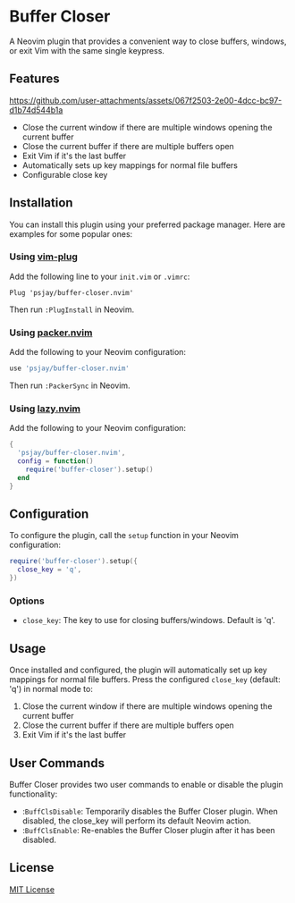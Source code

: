 # Buffer Closer

A Neovim plugin that provides a convenient way to close buffers, windows, or exit Vim with the same single keypress.

## Features

https://github.com/user-attachments/assets/067f2503-2e00-4dcc-bc97-d1b74d544b1a

- Close the current window if there are multiple windows opening the current buffer
- Close the current buffer if there are multiple buffers open
- Exit Vim if it's the last buffer
- Automatically sets up key mappings for normal file buffers
- Configurable close key

## Installation

You can install this plugin using your preferred package manager. Here are examples for some popular ones:

### Using [vim-plug](https://github.com/junegunn/vim-plug)

Add the following line to your `init.vim` or `.vimrc`:

```vim
Plug 'psjay/buffer-closer.nvim'
```

Then run `:PlugInstall` in Neovim.

### Using [packer.nvim](https://github.com/wbthomason/packer.nvim)

Add the following to your Neovim configuration:

```lua
use 'psjay/buffer-closer.nvim'
```

Then run `:PackerSync` in Neovim.

### Using [lazy.nvim](https://github.com/folke/lazy.nvim)

Add the following to your Neovim configuration:

```lua
{
  'psjay/buffer-closer.nvim',
  config = function()
    require('buffer-closer').setup()
  end
}
```

## Configuration

To configure the plugin, call the `setup` function in your Neovim configuration:

```lua
require('buffer-closer').setup({
  close_key = 'q',
})
```

### Options

- `close_key`: The key to use for closing buffers/windows. Default is 'q'.

## Usage

Once installed and configured, the plugin will automatically set up key mappings for normal file buffers. Press the configured `close_key` (default: 'q') in normal mode to:

1. Close the current window if there are multiple windows opening the current buffer
2. Close the current buffer if there are multiple buffers open
3. Exit Vim if it's the last buffer

## User Commands

Buffer Closer provides two user commands to enable or disable the plugin functionality:

- :`BuffClsDisable`: Temporarily disables the Buffer Closer plugin. When disabled, the close_key will perform its default Neovim action.
- :`BuffClsEnable`: Re-enables the Buffer Closer plugin after it has been disabled.

## License

[MIT License](LICENSE)
